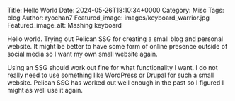 Title: Hello World
Date: 2024-05-26T18:10:34+0000
Category: Misc
Tags: blog
Author: ryochan7
Featured_image: images/keyboard_warrior.jpg
Featured_image_alt: Mashing keyboard

Hello world. Trying out Pelican SSG for creating a small blog and personal
website. It might be better to have some form of online presence outside
of social media so I want my own small website again.

Using an SSG should work out fine for what functionality I want. I do
not really need to use something like WordPress or Drupal for such a small
website. Pelican SSG has worked out well enough in the past so I figured
I might as well use it again.
